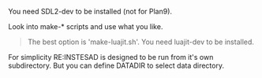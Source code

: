 You need SDL2-dev to be installed (not for Plan9).

Look into make-* scripts and use what you like.

> The best option is 'make-luajit.sh'. You need luajit-dev to be installed.

For simplicity RE:INSTESAD is designed to be run from it's own subdirectory. But
you can define DATADIR to select data directory.
